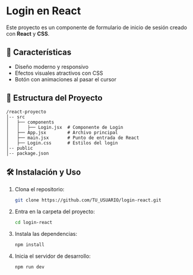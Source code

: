# Login en React

Este proyecto es un componente de formulario de inicio de sesión creado con **React** y **CSS**.

## 🚀 Características
- Diseño moderno y responsivo
- Efectos visuales atractivos con CSS
- Botón con animaciones al pasar el cursor

## 📂 Estructura del Proyecto
```
/react-proyecto
│-- src
│   ├── components
│   │   ├── Login.jsx  # Componente de Login
│   ├── App.jsx        # Archivo principal
│   ├── main.jsx       # Punto de entrada de React
│   ├── Login.css      # Estilos del login
│-- public
│-- package.json
```

## 🛠 Instalación y Uso
1. Clona el repositorio:
   ```sh
   git clone https://github.com/TU_USUARIO/login-react.git
   ```
2. Entra en la carpeta del proyecto:
   ```sh
   cd login-react
   ```
3. Instala las dependencias:
   ```sh
   npm install
   ```
4. Inicia el servidor de desarrollo:
   ```sh
   npm run dev
   ```



